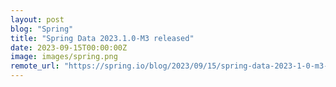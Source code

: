 ```yaml
---
layout: post
blog: "Spring"
title: "Spring Data 2023.1.0-M3 released"
date: 2023-09-15T00:00:00Z
image: images/spring.png
remote_url: "https://spring.io/blog/2023/09/15/spring-data-2023-1-0-m3-released"
---
```

